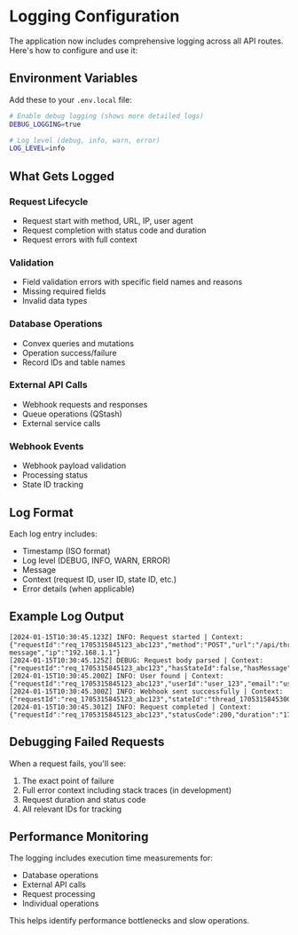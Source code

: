 # Logging Configuration

The application now includes comprehensive logging across all API routes. Here's how to configure and use it:

## Environment Variables

Add these to your `.env.local` file:

```bash
# Enable debug logging (shows more detailed logs)
DEBUG_LOGGING=true

# Log level (debug, info, warn, error)
LOG_LEVEL=info
```

## What Gets Logged

### Request Lifecycle
- Request start with method, URL, IP, user agent
- Request completion with status code and duration
- Request errors with full context

### Validation
- Field validation errors with specific field names and reasons
- Missing required fields
- Invalid data types

### Database Operations
- Convex queries and mutations
- Operation success/failure
- Record IDs and table names

### External API Calls
- Webhook requests and responses
- Queue operations (QStash)
- External service calls

### Webhook Events
- Webhook payload validation
- Processing status
- State ID tracking

## Log Format

Each log entry includes:
- Timestamp (ISO format)
- Log level (DEBUG, INFO, WARN, ERROR)
- Message
- Context (request ID, user ID, state ID, etc.)
- Error details (when applicable)

## Example Log Output

```
[2024-01-15T10:30:45.123Z] INFO: Request started | Context: {"requestId":"req_1705315845123_abc123","method":"POST","url":"/api/thread/send-message","ip":"192.168.1.1"}
[2024-01-15T10:30:45.125Z] DEBUG: Request body parsed | Context: {"requestId":"req_1705315845123_abc123","hasStateId":false,"hasMessage":true,"hasEmail":true,"messageLength":25}
[2024-01-15T10:30:45.200Z] INFO: User found | Context: {"requestId":"req_1705315845123_abc123","userId":"user_123","email":"user@example.com"}
[2024-01-15T10:30:45.300Z] INFO: Webhook sent successfully | Context: {"requestId":"req_1705315845123_abc123","stateId":"thread_1705315845300_def456","statusCode":202}
[2024-01-15T10:30:45.301Z] INFO: Request completed | Context: {"requestId":"req_1705315845123_abc123","statusCode":200,"duration":"178ms"}
```

## Debugging Failed Requests

When a request fails, you'll see:
1. The exact point of failure
2. Full error context including stack traces (in development)
3. Request duration and status code
4. All relevant IDs for tracking

## Performance Monitoring

The logging includes execution time measurements for:
- Database operations
- External API calls
- Request processing
- Individual operations

This helps identify performance bottlenecks and slow operations.
